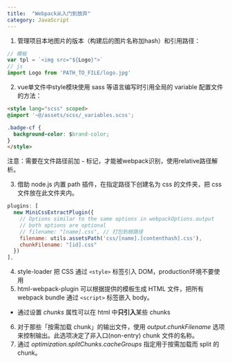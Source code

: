 ```yaml
---
title:  "Webpack从入门到放弃"
category: JavaScript
---
```

1. 管理项目本地图片的版本（构建后的图片名称加hash）和引用路径：

```js
// 模板
var tpl = `<img src="${Logo}">`
// js
import Logo from 'PATH_TO_FILE/logo.jpg'
```

2. vue单文件中style模块使用 sass 等语言编写时引用全局的 variable 配置文件的方法：

```html
<style lang="scss" scoped>
@import '~@/assets/scss/_variables.scss';

.badge-cf {
  background-color: $brand-color;
}
</style>

```

注意：需要在文件路径前加 `~` 标记，才能被webpack识别，使用relative路径解析。

3. 借助 node.js 内置 path 插件，在指定路径下创建名为 css 的文件夹，把 css 文件放在此文件夹内。

```js
plugins: [
  new MiniCssExtractPlugin({
    // Options similar to the same options in webpackOptions.output
    // both options are optional
    // filename: "[name].css", // 打包到根路径
    filename: utils.assetsPath('css/[name].[contenthash].css'),
    chunkFilename: "[id].css"
  })
],
```

4. style-loader 把 CSS 通过 `<style>` 标签引入 DOM，production环境不要使用
5. html-webpack-plugin 可以根据提供的模板生成 HTML 文件，把所有 webpack bundle 通过 `<script>` 标签嵌入 body。
  + 通过设置 _chunks_ 属性可以在 html 中**只引入**某些 chunks
6. 对于那些「按需加载 chunk」的输出文件，使用 _output.chunkFilename_ 选项来控制输出。此选项决定了非入口(non-entry) chunk 文件的名称。
7. 通过 _optimization.splitChunks.cacheGroups_ 指定用于按需加载而 split 的 chunk。